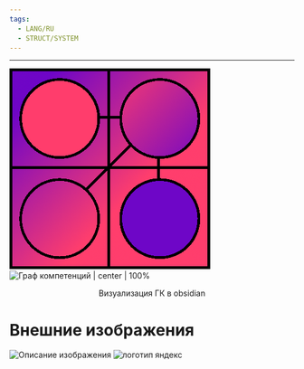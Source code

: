 ```yaml
---
tags:
  - LANG/RU
  - STRUCT/SYSTEM
---
```

---
![logo | center | 50%](./images/logo.png)
![Граф компетенций | center | 100%](./images/GrafCompetition.gif)
<center>  Визуализация ГК в obsidian </center>

# Внешние изображения

![Описание изображения](https://www.google.com/images/branding/googlelogo/1x/googlelogo_color_272x92dp.png)
<image src="https://upload.wikimedia.org/wikipedia/commons/f/f1/Yandex_logo_2021_Russian.svg" alt="логотип яндекс">

